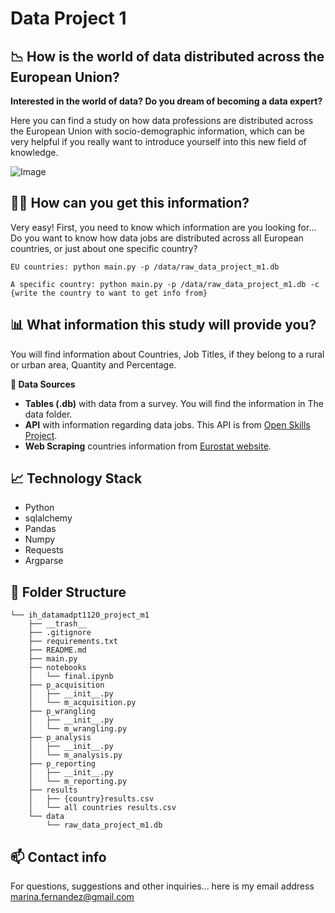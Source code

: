 # Data Project 1

## :chart_with_downwards_trend: How is the world of data distributed across the European Union?

**Interested in the world of data? Do you dream of becoming a data expert?**

Here you can find a study on how data professions are distributed across the European Union with socio-demographic information, which can be very helpful if you really want to introduce yourself into this new field of knowledge. 

![Image](https://www.masterbigdataonline.com/images/big_data_matrix.jpg)




## :woman_technologist: How can you get this information?

Very easy! First, you need to know which information are you looking for... Do you want to know how data jobs are distributed across all European countries, or just about one specific country?

``` 
EU countries: python main.py -p /data/raw_data_project_m1.db
```

``` 
A specific country: python main.py -p /data/raw_data_project_m1.db -c {write the country to want to get info from}
```

## :bar_chart: What information this study will provide you?

You will find information about Countries, Job Titles, if they belong to a rural or urban area, Quantity and Percentage. 

**:round_pushpin: Data Sources**

* **Tables (.db)** with data from a survey. You will find the information in The data folder.
* **API** with information regarding data jobs. This API is from [Open Skills Project](http://dataatwork.org/data/).
* **Web Scraping** countries information from [Eurostat website](https://ec.europa.eu/eurostat/statistics-explained/index.php/Glossary:Country_codes).


## :chart_with_upwards_trend: Technology Stack

* Python
* sqlalchemy
* Pandas
* Numpy
* Requests
* Argparse

## :open_file_folder: Folder Structure

``` 
└── ih_datamadpt1120_project_m1
    ├── __trash__
    ├── .gitignore
    ├── requirements.txt
    ├── README.md
    ├── main.py
    ├── notebooks
    │   └── final.ipynb
    ├── p_acquisition
    │   ├── __init__.py
    │   └── m_acquisition.py
    ├── p_wrangling
    │   ├── __init__.py
    │   └── m_wrangling.py
    ├── p_analysis
    │   ├── __init__.py
    │   └── m_analysis.py
    ├── p_reporting
    │   ├── __init__.py
    │   └── m_reporting.py
    ├── results
    │	├── {country}results.csv
    │	└── all countries results.csv
    └── data
        └── raw_data_project_m1.db

```

## :mailbox: Contact info

For questions, suggestions and other inquiries... here is my email address [marina.fernandez@gmail.com](m.fernandezban@gmail.com)





